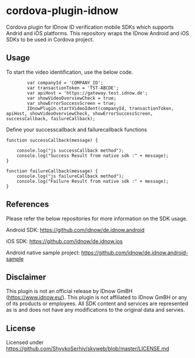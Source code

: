 # cordova-plugin-idnow
Cordova plugin for IDnow ID verification mobile SDKs which supports Andrid and iOS platforms. This repository wraps the IDnow Android and iOS SDKs to be used in Cordova project.

## Usage

To start the video identification, use the below code.
```
        var companyId = 'COMPANY_ID';
        var transactionToken = 'TST-ABCDE';
        var apiHost = 'https://gateway.test.idnow.de';
        var showVideoOverviewCheck = true;
        var showErrorSuccessScreen = true;
        IDnowPlugin.startVideoIdent(companyId, transactionToken, apiHost, showVideoOverviewCheck, showErrorSuccessScreen, successCallback, failureCallback);
```

Define your successcallback and failurecallback functions

```
function successCallback(message) {

    console.log("js successCallback method");
    console.log("Success Result from native sdk :" + message);
}

function failureCallback(message) {
    console.log("js failureCallback method");
    console.log("Failure Result from native sdk :" + message);
}
```

## References
Please refer the below repositories for more information on the SDK usage.

Android SDK: https://github.com/idnow/de.idnow.android

iOS SDK: https://github.com/idnow/de.idnow.ios

Android native sample project: https://github.com/idnow/de.idnow.android-sample

## Disclaimer
This plugin is not an official release by IDnow GmBH (https://www.idnow.eu/). This plugin is not affiliated to IDnow GmBH or any of its products or employees. All SDK content and services are represented as is and does not have any modifications to the original data and servies.

## License

Licensed under https://github.com/ShyykoSerhiy/skyweb/blob/master/LICENSE.md
